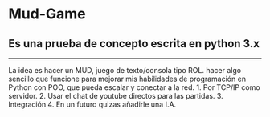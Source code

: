 # Mud-Game
## Es una prueba de concepto escrita en python 3.x
<hr>
La idea es hacer un MUD, juego de texto/consola tipo ROL.
hacer algo sencillo que funcione para mejorar mis habilidades
de programación en Python con POO, que pueda escalar y conectar a la red.
1. Por TCP/IP como servidor.
2. Usar el chat de youtube directos para las partidas.
3. Integración
4. En un futuro quizas añadirle una I.A.